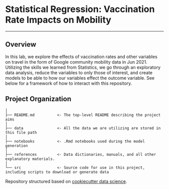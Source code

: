 # Statistical Regression: Vaccination Rate Impacts on Mobility
-------

## Overview

In this lab, we explore the effects of vaccination rates and other variables on travel in the form of Google community mobility data in Jun 2021. Utilizing the skills we learned from Statistics, we go through an exploratory data analysis, reduce the variables to only those of interest, and create models to be able to  how our variables effect the outcome variable. See below for a framework of how to interact with this repository. 


## Project Organization

    │
    ├── README.md          <- The top-level README describing the project aims
    │
    ├── data               <- All the data we are utilizing are stored in this file path
    │
    ├── notebooks          <- .Rmd notebooks used during the model generation
    │
    ├── references         <- Data dictionaries, manuals, and all other explanatory materials.
    │
    └── src                <- Source code for use in this project, including scripts to download or generate data



Repository structured based on [cookiecutter data science](https://drivendata.github.io/cookiecutter-data-science).
